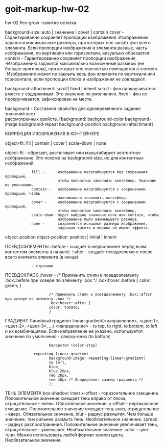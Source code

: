 # goit-markup-hw-02
hw-02
flex-grow -залитие остатка



background-size: auto | значение | cover | contain
                cover - 
                            Гарантированно сохраняет пропорции изображения.
                            Изображению задаются минимальные размеры, при которых оно зальёт фон всего элемента.
                            Если пропорции изображения и элемента разные, часть изображения, по вертикали или горизонтали, визуально обрезается.
                contain -    Гарантированно сохраняет пропорции изображения, 
                            -Изображению задаются максимально возможнные размеры (не больше оригинала), при которых оно полностью помещается в элемент.
                            -Изображение может не закрыть весь фон элемента по вертикали или горизонтали, если пропорции блока и изображения не совпадают.
                        
background-attachment: scroll| fixed | inherit
                scroll - фон прокручиватеся вместе с содержимым. Это значение по умолчанию.
                fixed - фон не прокручивается, зафиксирован на месте.


background - Составное свойство для одновременного задания значений всех    
             рассмотренных свойств. 
             [background: background-color background-image background-repeat background-position background-attachment]

КОРРЕКЦИЯ ИЗОбРАЖЕНИЯ В КОНТЕЙНЕРЕ

object-fit: fill | contain | cover | scale-down | none

object-fit -    обрезает, растягивает или масштабирует контентное изображение. Это 
                похоже на background-size, но для контентных изображений.

                fill -      изображение масштабируется без сохранения пропорций, 
                            чтобы полностью заполнить контейнер. Значение по умолчанию.
                contain -   изображение масштабируется с сохранением пропорций, чтобы
                            максимально заполнить контейнер.
                cover -     изображение масштабируется с сохранением пропорций, 
                            чтобы полностью заполнить контейнер.
                scale-down- будет выбрано значение none или contain, чтобы 
                            изображение было наименьшего размера.
                none -      сохраняются исходные размеры изображения, 
                            заданная высота и ширина не имеют эффекта.
object-position
                object-position: position | initial | inherit


ПСЕВДОЭЛЕМЕНТЫ
                ::before - создаёт псевдоэлемент перед всем контентом элемента 
                в начале).
                ::after - создаёт псевдоэлемент после всего контента элемента (в конце)

                - строчные

ПСЕВДОКЛАСС
                :hover - 
                        /* Применить стили к псевдоэлементу .box::before при ховере по элементу .box */
                        .box:hover::before {
                        color: green;
                        }

                        /* Применить стили к псевдоэлементу .box::after при ховере по элементу .box */
                        .box:hover::after {
                        color: tomato;
                        }
ГРАДИЕНТ
                Линейный градиент
                        linear-gradient(<направление>, <цвет-1>, <цвет-2>, <цвет-3>, ...)
                            <направление> - to top, to right, to bottom, to left и их комбинациями. Если направление не указано, используется значение по умолчанию - сверху-вниз (to bottom)


                        Колорстоп (color-stop)

                 repeating-linear-gradient
                        background-image: repeating-linear-gradient(
                        to left,
                        blue,
                        blue 20px,
                        red 20px,
                        red 40px /* Опеределяет размер градиента */
                        );

ТЕНЬ ЭЛЕМЕНТА
                box-shadow: inset <x-offset> <y-offset> <blur> <spread> <color>
                x-offset - горизонтальное смещение. Положительное значение смещает тень вправо от блока, отрицательное – влево. Обязательное значение.
                y-offset -  вертикальное смещение. Положительное значение смещает тень
                вниз, отрицательное - вверх. Обязательное значение.
                blur - радиус размытия. Чем больше значение, тем сильнее размыта тень. Необязательное значение.
                spread - радиус распространения. Положительное значение увеличивает тень, отрицательное - уменьшает. Необязательное значение.
                color - цвет тени. Можно использовать любой формат записи цвета. Необязательное значение.

